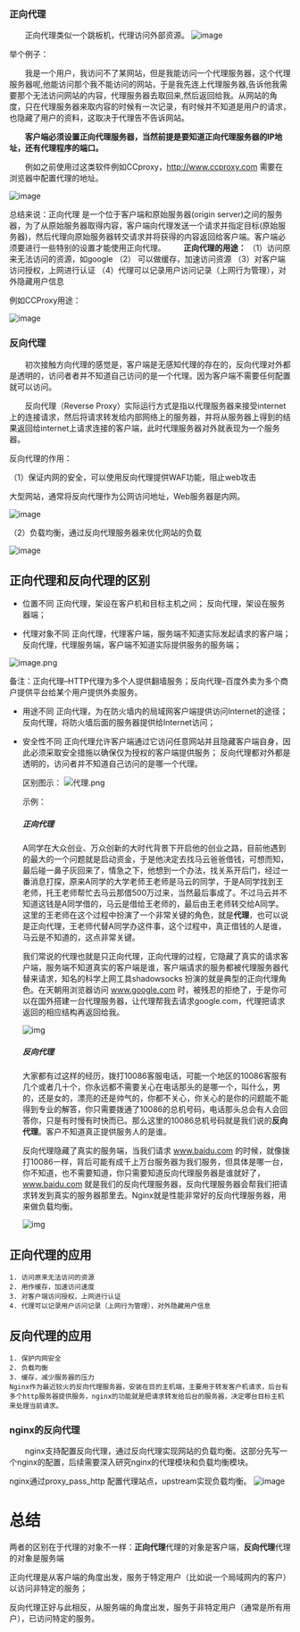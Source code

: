 ### **正向代理**

　　正向代理类似一个跳板机，代理访问外部资源。
![image](http://upload-images.jianshu.io/upload_images/6943526-05453821f7481f34.png?imageMogr2/auto-orient/strip%7CimageView2/2/w/1240)

举个例子：

　　我是一个用户，我访问不了某网站，但是我能访问一个代理服务器，这个代理服务器呢,他能访问那个我不能访问的网站，于是我先连上代理服务器,告诉他我需要那个无法访问网站的内容，代理服务器去取回来,然后返回给我。从网站的角度，只在代理服务器来取内容的时候有一次记录，有时候并不知道是用户的请求，也隐藏了用户的资料，这取决于代理告不告诉网站。

　　**客户端必须设置正向代理服务器，当然前提是要知道正向代理服务器的IP地址，还有代理程序的端口。**

　　例如之前使用过这类软件例如CCproxy，http://www.ccproxy.com 需要在浏览器中配置代理的地址。

![image](http://upload-images.jianshu.io/upload_images/6943526-c27864b619c54c8f.png?imageMogr2/auto-orient/strip%7CimageView2/2/w/1240)


总结来说：正向代理 是一个位于客户端和原始服务器(origin server)之间的服务器，为了从原始服务器取得内容，客户端向代理发送一个请求并指定目标(原始服务器)，然后代理向原始服务器转交请求并将获得的内容返回给客户端。客户端必须要进行一些特别的设置才能使用正向代理。
　　**正向代理的用途：**
（1）访问原来无法访问的资源，如google
（2） 可以做缓存，加速访问资源
（3）对客户端访问授权，上网进行认证
（4）代理可以记录用户访问记录（上网行为管理），对外隐藏用户信息

例如CCProxy用途：

![image](http://upload-images.jianshu.io/upload_images/6943526-07a5f3f937633a14.png?imageMogr2/auto-orient/strip%7CimageView2/2/w/1240)


### **反向代理**

　　初次接触方向代理的感觉是，客户端是无感知代理的存在的，反向代理对外都是透明的，访问者者并不知道自己访问的是一个代理。因为客户端不需要任何配置就可以访问。

　　反向代理（Reverse Proxy）实际运行方式是指以代理服务器来接受internet上的连接请求，然后将请求转发给内部网络上的服务器，并将从服务器上得到的结果返回给internet上请求连接的客户端，此时代理服务器对外就表现为一个服务器。

反向代理的作用：

（1）保证内网的安全，可以使用反向代理提供WAF功能，阻止web攻击

大型网站，通常将反向代理作为公网访问地址，Web服务器是内网。

![image](http://upload-images.jianshu.io/upload_images/6943526-39e38a06db3026b0.png?imageMogr2/auto-orient/strip%7CimageView2/2/w/1240)

（2）负载均衡，通过反向代理服务器来优化网站的负载

![image](http://upload-images.jianshu.io/upload_images/6943526-c2b6797d86da8801.png?imageMogr2/auto-orient/strip%7CimageView2/2/w/1240)

## 正向代理和反向代理的区别

- 位置不同 
  正向代理，架设在客户机和目标主机之间； 
  反向代理，架设在服务器端；

- 代理对象不同 
  正向代理，代理客户端，服务端不知道实际发起请求的客户端； 
  反向代理，代理服务端，客户端不知道实际提供服务的服务端； 

![image.png](https://upload-images.jianshu.io/upload_images/6943526-75991f93d63a980b.png?imageMogr2/auto-orient/strip%7CimageView2/2/w/1240)

  

  备注：正向代理–HTTP代理为多个人提供翻墙服务；反向代理–百度外卖为多个商户提供平台给某个用户提供外卖服务。

- 用途不同 
  正向代理，为在防火墙内的局域网客户端提供访问Internet的途径； 
  反向代理，将防火墙后面的服务器提供给Internet访问；

- 安全性不同 
  正向代理允许客户端通过它访问任意网站并且隐藏客户端自身，因此必须采取安全措施以确保仅为授权的客户端提供服务； 
  反向代理都对外都是透明的，访问者并不知道自己访问的是哪一个代理。

  区别图示：
![代理.png](https://upload-images.jianshu.io/upload_images/6943526-093049f599e708b6.png?imageMogr2/auto-orient/strip%7CimageView2/2/w/1240)




  示例：

  ##### 正向代理

  A同学在大众创业、万众创新的大时代背景下开启他的创业之路，目前他遇到的最大的一个问题就是启动资金，于是他决定去找马云爸爸借钱，可想而知，最后碰一鼻子灰回来了，情急之下，他想到一个办法，找关系开后门，经过一番消息打探，原来A同学的大学老师王老师是马云的同学，于是A同学找到王老师，托王老师帮忙去马云那借500万过来，当然最后事成了。不过马云并不知道这钱是A同学借的，马云是借给王老师的，最后由王老师转交给A同学。这里的王老师在这个过程中扮演了一个非常关键的角色，就是**代理**，也可以说是正向代理，王老师代替A同学办这件事，这个过程中，真正借钱的人是谁，马云是不知道的，这点非常关键。

  我们常说的代理也就是只正向代理，正向代理的过程，它隐藏了真实的请求客户端，服务端不知道真实的客户端是谁，客户端请求的服务都被代理服务器代替来请求，知名的科学上网工具shadowsocks 扮演的就是典型的正向代理角色。在天朝用浏览器访问 www.google.com 时，被残忍的拒绝了，于是你可以在国外搭建一台代理服务器，让代理帮我去请求google.com，代理把请求返回的相应结构再返回给我。

  ![img](http://upload-images.jianshu.io/upload_images/6943526-346d9dccec6ea598?imageMogr2/auto-orient/strip%7CimageView2/2/w/1240)

  ##### 反向代理

  大家都有过这样的经历，拨打10086客服电话，可能一个地区的10086客服有几个或者几十个，你永远都不需要关心在电话那头的是哪一个，叫什么，男的，还是女的，漂亮的还是帅气的，你都不关心，你关心的是你的问题能不能得到专业的解答，你只需要拨通了10086的总机号码，电话那头总会有人会回答你，只是有时慢有时快而已。那么这里的10086总机号码就是我们说的**反向代理**。客户不知道真正提供服务人的是谁。

  反向代理隐藏了真实的服务端，当我们请求 www.baidu.com 的时候，就像拨打10086一样，背后可能有成千上万台服务器为我们服务，但具体是哪一台，你不知道，也不需要知道，你只需要知道反向代理服务器是谁就好了，www.baidu.com 就是我们的反向代理服务器，反向代理服务器会帮我们把请求转发到真实的服务器那里去。Nginx就是性能非常好的反向代理服务器，用来做负载均衡。

  ![img](http://upload-images.jianshu.io/upload_images/6943526-1971c13edb4a124d?imageMogr2/auto-orient/strip%7CimageView2/2/w/1240)


## 正向代理的应用

```
1. 访问原来无法访问的资源 
2. 用作缓存，加速访问速度 
3. 对客户端访问授权，上网进行认证 
4. 代理可以记录用户访问记录（上网行为管理），对外隐藏用户信息
```

## 反向代理的应用

```
1. 保护内网安全 
2. 负载均衡 
3. 缓存，减少服务器的压力 
Nginx作为最近较火的反向代理服务器，安装在目的主机端，主要用于转发客户机请求，后台有多个http服务器提供服务，nginx的功能就是把请求转发给后台的服务器，决定哪台目标主机来处理当前请求。
```

### **nginx的反向代理**

 　　nginx支持配置反向代理，通过反向代理实现网站的负载均衡。这部分先写一个nginx的配置，后续需要深入研究nginx的代理模块和负载均衡模块。

nginx通过proxy_pass_http 配置代理站点，upstream实现负载均衡。
![image](http://upload-images.jianshu.io/upload_images/6943526-f9d7e04fa9dcf621.png?imageMogr2/auto-orient/strip%7CimageView2/2/w/1240)




# 总结

两者的区别在于代理的对象不一样：**正向代理**代理的对象是客户端，**反向代理**代理的对象是服务端

正向代理是从客户端的角度出发，服务于特定用户（比如说一个局域网内的客户）以访问非特定的服务；

反向代理正好与此相反，从服务端的角度出发，服务于非特定用户（通常是所有用户），已访问特定的服务。
